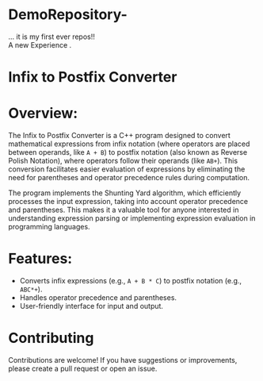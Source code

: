 # DemoRepository-
... it is my first ever repos!!
<br>
A new Experience .
# Infix to Postfix Converter

# Overview:

The Infix to Postfix Converter is a C++ program designed to convert mathematical expressions from infix notation (where operators are placed between operands, like `A + B`) to postfix notation (also known as Reverse Polish Notation), where operators follow their operands (like `AB+`). This conversion facilitates easier evaluation of expressions by eliminating the need for parentheses and operator precedence rules during computation.

The program implements the Shunting Yard algorithm, which efficiently processes the input expression, taking into account operator precedence and parentheses. This makes it a valuable tool for anyone interested in understanding expression parsing or implementing expression evaluation in programming languages.


# Features:

- Converts infix expressions (e.g., `A + B * C`) to postfix notation (e.g., `ABC*+`).
- Handles operator precedence and parentheses.
- User-friendly interface for input and output.
  
# Contributing
Contributions are welcome! If you have suggestions or improvements, please create a pull request or open an issue.

